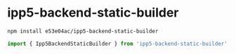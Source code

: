 # ipp5-backend-static-builder

~~~~~ sh
npm install e53e04ac/ipp5-backend-static-builder
~~~~~

~~~~~ mjs
import { Ipp5BackendStaticBuilder } from 'ipp5-backend-static-builder';
~~~~~
